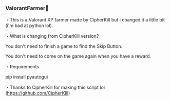### ValorantFarmer👻
・This is a Valorant XP farmer made by CipherKill but i changed it a little bit (i'm bad at python lol).

・What is changing from CipherKill version?


You don't need to finish a game to find the Skip Button.

You don't need to come on the game again when you have a reward.
 
 ・Requirements
 
pip install pyautogui
 
 
・Thanks to CipherKill for making this script lol (https://github.com/CipherKill)


